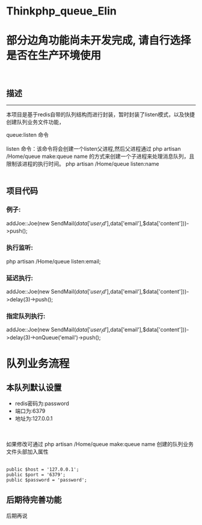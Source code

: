 Thinkphp_queue_Elin
====
# 部分边角功能尚未开发完成, 请自行选择是否在生产环境使用<br>
<br>

## 描述
----
本项目是基于redis自带的队列结构而进行封装，暂时封装了listen模式，以及快捷创建队列业务文件功能，<br>

queue:listen 命令<br>
<br>
listen 命令：该命令将会创建一个listen父进程,然后父进程通过 php artisan /Home/queue make:queue name 的方式来创建一个子进程来处理消息队列，且限制该进程的执行时间。 php artisan /Home/queue listen:name
<br>
<br>

## 项目代码
### 例子:<br>
addJoe::Joe(new SendMail($data['user_id'],$data['email'],$data['content']))->push();<br>

### 执行监听:<br>
php artisan /Home/queue listen:email;<br>

### 延迟执行:<br>
addJoe::Joe(new SendMail($data['user_id'],$data['email'],$data['content']))->delay(3)->push();<br>

### 指定队列执行:<br>
addJoe::Joe(new SendMail($data['user_id'],$data['email'],$data['content']))->delay(3)->onQueue('email')->push();<br>


队列业务流程
=====
本队列默认设置<br>
----

* redis密码为:password
* 端口为:6379
* 地址为:127.0.0.1
<br>
<br>
如果修改可通过 php artisan /Home/queue make:queue name 创建的队列业务文件头部加入属性<br><br>

`public $host = '127.0.0.1';`
<br>
`public $port = '6379';`
<br>
`public $password = 'password';`
<br>

后期待完善功能<br>
------
后期再说<br>
